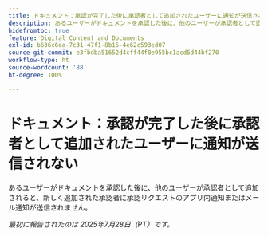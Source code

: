 ```yaml
---
title: ドキュメント：承認が完了した後に承認者として追加されたユーザーに通知が送信されない
description: あるユーザーがドキュメントを承認した後に、他のユーザーが承認者として追加されると、新しく追加された承認者に承認リクエストのアプリ内通知またはメール通知が送信されません。
hidefromtoc: true
feature: Digital Content and Documents
exl-id: b636c6ea-7c31-47f1-8b15-4e62c593ed07
source-git-commit: e3fbdba51652d4cff44f0e955bc1acd5d44bf270
workflow-type: ht
source-wordcount: '88'
ht-degree: 100%

---
```


# ドキュメント：承認が完了した後に承認者として追加されたユーザーに通知が送信されない

あるユーザーがドキュメントを承認した後に、他のユーザーが承認者として追加されると、新しく追加された承認者に承認リクエストのアプリ内通知またはメール通知が送信されません。

_最初に報告されたのは 2025年7月28日（PT）です。_
